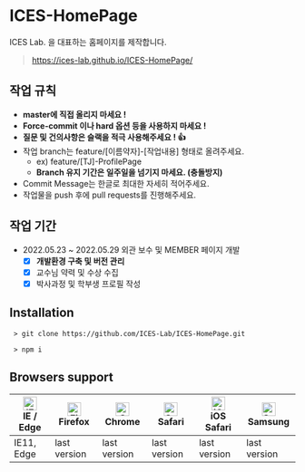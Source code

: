 # ICES-HomePage
ICES Lab. 을 대표하는 홈페이지를 제작합니다.


 > <https://ices-lab.github.io/ICES-HomePage/>


## 작업 규칙
 - **master에 직접 올리지 마세요 !**
 - **Force-commit 이나 hard 옵션 등을 사용하지 마세요 !**
 - **질문 및 건의사항은 슬랙을 적극 사용해주세요 ! :+1:**
 - 작업 branch는 feature/[이름약자]-[작업내용] 형태로 올려주세요. 
   - ex) feature/[TJ]-ProfilePage
   - **Branch 유지 기간은 일주일을 넘기지 마세요. (충돌방지)**
 - Commit Message는 한글로 최대한 자세히 적어주세요.
 - 작업물을 push 후에 pull requests를 진행해주세요.


## 작업 기간
- 2022.05.23 ~ 2022.05.29 외관 보수 및 MEMBER 페이지 개발
  - [X] **개발환경 구축 및 버전 관리**
  - [X] 교수님 약력 및 수상 수집
  - [X] 박사과정 및 학부생 프로필 작성

## Installation
```
 > git clone https://github.com/ICES-Lab/ICES-HomePage.git

 > npm i
```


## Browsers support

| [<img src="https://raw.githubusercontent.com/alrra/browser-logos/master/src/edge/edge_48x48.png" alt="IE / Edge" width="24px" height="24px" />](http://godban.github.io/browsers-support-badges/)<br/>IE / Edge | [<img src="https://raw.githubusercontent.com/alrra/browser-logos/master/src/firefox/firefox_48x48.png" alt="Firefox" width="24px" height="24px" />](http://godban.github.io/browsers-support-badges/)<br/>Firefox | [<img src="https://raw.githubusercontent.com/alrra/browser-logos/master/src/chrome/chrome_48x48.png" alt="Chrome" width="24px" height="24px" />](http://godban.github.io/browsers-support-badges/)<br/>Chrome | [<img src="https://raw.githubusercontent.com/alrra/browser-logos/master/src/safari/safari_48x48.png" alt="Safari" width="24px" height="24px" />](http://godban.github.io/browsers-support-badges/)<br/>Safari | [<img src="https://raw.githubusercontent.com/alrra/browser-logos/master/src/safari-ios/safari-ios_48x48.png" alt="iOS Safari" width="24px" height="24px" />](http://godban.github.io/browsers-support-badges/)<br/>iOS Safari | [<img src="https://raw.githubusercontent.com/alrra/browser-logos/master/src/samsung-internet/samsung-internet_48x48.png" alt="Samsung" width="24px" height="24px" />](http://godban.github.io/browsers-support-badges/)<br/>Samsung |
| --------- | --------- | --------- | --------- | --------- | --------- |
| IE11, Edge| last version| last version| last version| last version| last version
